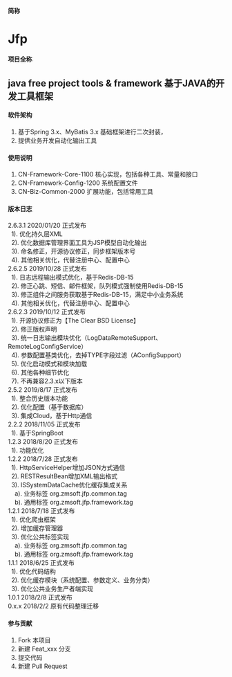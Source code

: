 #### 简称
Jfp
====== 

#### 项目全称
java free project tools & framework
基于JAVA的开发工具框架
------- 

#### 软件架构
1. 基于Spring 3.x、MyBatis 3.x 基础框架进行二次封装，
2. 提供业务开发自动化输出工具

#### 使用说明
1. CN-Framework-Core-1100       核心实现，包括各种工具、常量和接口
2. CN-Framework-Config-1200     系统配置文件
3. CN-Biz-Common-2000           扩展功能，包括常用工具

#### 版本日志
2.6.3.1  2020/01/20 正式发布 <br>
&nbsp;&nbsp;1). 优化持久层XML<br>
&nbsp;&nbsp;2). 优化数据库管理界面工具为JSP模型自动化输出<br>
&nbsp;&nbsp;3). 命名修正，开源协议修正，同步框架版本号<br>
&nbsp;&nbsp;4). 其他相关优化，代替注册中心、配置中心<br>
2.6.2.5  2019/10/28 正式发布 <br>
&nbsp;&nbsp;1). 日志远程输出模式优化，基于Redis-DB-15<br>
&nbsp;&nbsp;2). 修正心跳、短信、邮件框架，队列模式强制使用Redis-DB-15<br>
&nbsp;&nbsp;3). 修正组件之间服务获取基于Redis-DB-15，满足中小业务系统<br>
&nbsp;&nbsp;4). 其他相关优化，代替注册中心、配置中心<br>
2.6.2.3  2019/10/12 正式发布 <br>
&nbsp;&nbsp;1). 开源协议修正为【The Clear BSD License】<br>
&nbsp;&nbsp;2). 修正版权声明<br>
&nbsp;&nbsp;3). 统一日志输出模块优化（LogDataRemoteSupport、RemoteLogConfigService）<br>
&nbsp;&nbsp;4). 参数配置基类优化，去掉TYPE字段过滤（AConfigSupport）<br>
&nbsp;&nbsp;5). 优化启动模式和模块加载<br>
&nbsp;&nbsp;6). 其他各种细节优化<br>
&nbsp;&nbsp;7). 不再兼容2.3.x以下版本<br>
2.5.2  2019/8/17 正式发布 <br>
&nbsp;&nbsp;1). 整合历史版本功能<br>
&nbsp;&nbsp;2). 优化配置（基于数据库）<br>
&nbsp;&nbsp;3). 集成Cloud，基于Http通信<br>
2.2.2  2018/11/05 正式发布 <br>
&nbsp;&nbsp;1). 基于SpringBoot<br>
1.2.3  2018/8/20 正式发布 <br>
&nbsp;&nbsp;1). 功能优化<br>
1.2.2  2018/7/28 正式发布 <br>
&nbsp;&nbsp;1). HttpServiceHelper增加JSON方式通信<br>
&nbsp;&nbsp;2). RESTResultBean增加XML输出格式<br>
&nbsp;&nbsp;3). ISSystemDataCache优化缓存集成关系<br>
&nbsp;&nbsp;&nbsp;&nbsp;a). 业务标签 org.zmsoft.jfp.common.tag<br>
&nbsp;&nbsp;&nbsp;&nbsp;b). 通用标签 org.zmsoft.jfp.framework.tag<br>
1.2.1  2018/7/18 正式发布 <br>
&nbsp;&nbsp;1). 优化爬虫框架<br>
&nbsp;&nbsp;2). 增加缓存管理器<br>
&nbsp;&nbsp;3). 优化公共标签实现<br>
&nbsp;&nbsp;&nbsp;&nbsp;a). 业务标签 org.zmsoft.jfp.common.tag<br>
&nbsp;&nbsp;&nbsp;&nbsp;b). 通用标签 org.zmsoft.jfp.framework.tag<br>
1.1.1  2018/6/25 正式发布 <br>
&nbsp;&nbsp;1). 优化代码结构<br>
&nbsp;&nbsp;2). 优化缓存模块（系统配置、参数定义、业务分类）<br>
&nbsp;&nbsp;3). 优化公共业务生产者端实现<br>
1.0.1  2018/2/8 正式发布 <br>
0.x.x  2018/2/2 原有代码整理迁移 

#### 参与贡献
1. Fork 本项目
2. 新建 Feat_xxx 分支
3. 提交代码
4. 新建 Pull Request
